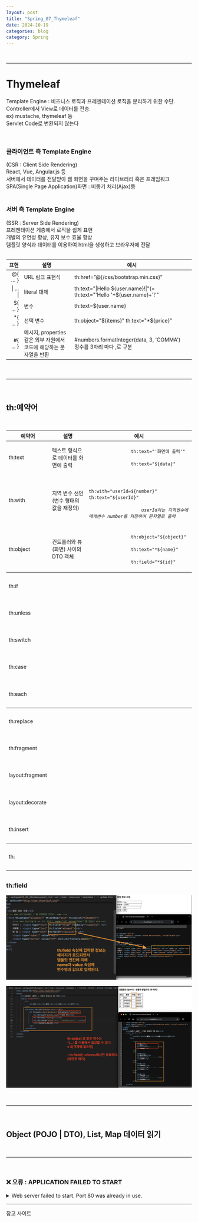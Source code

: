 ```yaml
---
layout: post
title: "Spring_07_Thymeleaf"
date: 2024-10-19
categories: blog
category: Spring
---
```


<br>

---
# Thymeleaf

Template Engine
: 비즈니스 로직과 프레젠테이션 로직을 분리하기 위한 수단.<br>
Controller에서 View로 데이터를 전송.<br>
ex) mustache, thymeleaf 등<br>
Servlet Code로 변환되지 않는다<br>

<br>

<h3>클라이언트 측 Template Engine</h3>
(CSR : Client Side Rendering) <br>
React, Vue, Angular.js 등  <br>
서버에서 데이터를 전달받아 웹 화면을 꾸며주는 라이브러리 혹은 프레임워크 <br>
SPA(Single Page Application)화면 : 비동기 처리(Ajax)등 <br>

<br>

<h3>서버 측 Template Engine</h3>
(SSR : Server Side Rendering) <br>
프레젠테이션 게층에서 로직을 쉽게 표현 <br>
개발의 유연성 향상, 유지 보수 효율 향상 <br>
템플릿 양식과 데이터를 이용하여 html을 생성하고 브라우저에 전달 <br>

<br>

<style>
    .exp th {
        text-align: center;
    }
    .exp td:Nth-of-type(1) {
        text-align: end;
    }
</style>

<table class="exp">
    <thead>
        <tr>
            <th>표현</th><th>설명</th><th>예시</th>
        </tr>
    </thead>
    <tbody>
        <tr>
            <td>@{ … }</td><td>URL 링크 표현식</td><td>th:href=”@{/css/bootstrap.min.css}”</td>
        </tr>
        <tr>
            <td>| ... |</td><td>literal 대체</td><td>th:text="|Hello ${user.name}!|"(= th:text="'Hello '+${user.name}+'!'"</td>
        </tr>
        <tr>
            <td>${ ... }</td><td>변수</td><td>th:text=${user.name}</td>
        </tr>
        <tr>
            <td>*{ ... }</td><td>선택 변수</td><td>th:object="${items}" th:text="*${price}"</td>
        </tr>
        <tr>
            <td>#{ ... }</td><td>메시지, properties 같은 외부 자원에서 <br>코드에 해당하는 문자열을 반환</td><td>#numbers.formatInteger(data, 3, 'COMMA')<br>정수를 3자리 마다 ,로 구분</td>
        </tr>
    </tbody>
    <thead>
        <tr>
            <th></th><th></th><th></th>
        </tr>
    </thead>
</table>

<br>
<hr>
<br>


## th:예약어

<br>



<table>
    <thead>
        <tr>
            <th>예약어</th><th>설명</th><th>예시</th>
        </tr>
    </thead>
    <tbody>
        <tr>
            <td>th:text</td>
            <td>텍스트 형식으로 데이터를 화면에 출력</td>
            <td>
                <code>
                th:text="'화면에 출력'"<br>
                th:text="${data}"
                </code>
            </td>
        </tr>
        <tr>
            <td>th:with</td>
            <td>지역 변수 선언 (변수 형태의 값을 재정의)</td>
            <td>
                <code>
                    th:with="userId=${number}" th:text="${userId}"<br>
                    <i>userId라는 지역변수에 매개변수 number를 저장하여 문자열로 출력</i>
                </code>
            </td>
        </tr>
        <tr>
            <td>th:object</td>
            <td>컨트롤러와 뷰(화면) 사이의 DTO 객체</td>
            <td>
                <code>
                th:object="${object}"<br>
                th:text="*${name}"<br>
                th:field="*${id}"
                </code>
            </td>
        </tr>
    </tbody>
    <tbody>
        <tr>
            <td>th:if</td>
            <td></td>
            <td>
                <code>
                    <br>
                </code>
            </td>
        </tr>
        <tr>
            <td>th:unless</td>
            <td></td>
            <td>
                <code>
                    <br>
                </code>
            </td>
        </tr>
        <tr>
            <td>th:switch</td>
            <td></td>
            <td>
                <code>
                    <br>
                </code>
            </td>
        </tr>
        <tr>
            <td>th:case</td>
            <td></td>
            <td>
                <code>
                    <br>
                </code>
            </td>
        </tr>
        <tr>
            <td>th:each</td>
            <td></td>
            <td>
                <code>
                    <br>
                </code>
            </td>
        </tr>
    </tbody>
    <tbody>
        <tr>
            <td>th:replace</td>
            <td></td>
            <td>
                <code>
                    <br>
                </code>
            </td>
        </tr>
        <tr>
            <td>th:fragment</td>
            <td></td>
            <td>
                <code>
                    <br>
                </code>
            </td>
        </tr>
        <tr>
            <td>layout:fragment</td>
            <td></td>
            <td>
                <code>
                    <br>
                </code>
            </td>
        </tr>
        <tr>
            <td>layout:decorate</td>
            <td></td>
            <td>
                <code>
                    <br>
                </code>
            </td>
        </tr>
        <tr>
            <td>th:insert</td>
            <td></td>
            <td>
                <code>
                    <br>
                </code>
            </td>
        </tr>
    </tbody>
    <tbody>
        <tr>
            <td>th:</td>
            <td></td>
            <td>
                <code>
                    <br>
                </code>
            </td>
        </tr>
    </tbody>
    <thead>
        <tr>
            <th></th><th></th><th></th>
        </tr>
    </thead>
</table>


### th:field <br>

![](/assets/image/2024-10-22-th_field_01.png)
>

![](/assets/image/2024-10-22-th_field_02.png) 
> 


<br>
<hr>
<br>


## Object (POJO | DTO), List, Map 데이터 읽기





<br>
<hr>
<br>

### ❌ 오류 : APPLICATION FAILED TO START
<details>
<summary class="summary-title">Web server failed to start. Port 80 was already in use.</summary>
<p>원인 : 포트 번호 중복</p>
<details>
<summary>방법 1> 이클립스 Boot Dashboard 확인</summary>
    <pre>
    1. 서버 종료 (콘솔창 확인)
    2. [Window] - [Show View] - 'Other' - 'Other' - 'Boot Dashboard'
    3. 'stop'
    4. 'restart'
    </pre>
</details>

<details>
<summary>방법 2> 프롬프트 포트 번호 삭제</summary>
    <pre>
    1. 포트 번호 확인 _ lsof -i:포트번호
    2. 포트 번호 삭제 _ kill -9 PID 
    .. 한번에 하려면 아래 (현재 port=80)
    %> kill -9 ${lsof -t -i:80}
    </pre>
</details>
</details>






--- 

참고 사이트 
